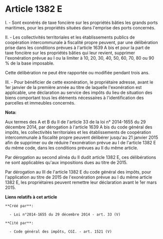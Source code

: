 # Article 1382 E

I. - Sont exonérés de taxe foncière sur les propriétés bâties les grands ports maritimes, pour les propriétés situées dans
l'emprise des ports concernés.

II. - Les collectivités territoriales et les établissements publics de coopération intercommunale à fiscalité propre peuvent,
par une délibération prise dans les conditions prévues à l'article 1639 A bis et pour la part de taxe foncière sur les
propriétés bâties qui leur revient, supprimer l'exonération prévue au I ou la limiter à 10, 20, 30, 40, 50, 60, 70, 80 ou 90
% de la base imposable.

Cette délibération ne peut être rapportée ou modifiée pendant trois ans.

III. - Pour bénéficier de cette exonération, le propriétaire adresse, avant le 1er janvier de la première année au titre de
laquelle l'exonération est applicable, une déclaration au service des impôts du lieu de situation des biens comportant tous
les éléments nécessaires à l'identification des parcelles et immeubles concernés.

**Nota:**

Aux termes des A et B du II de l'article 33 de la loi n° 2014-1655 du 29 décembre 2014, par dérogation à l'article 1639 A bis
du code général des impôts, les collectivités territoriales et les établissements de coopération intercommunale à fiscalité
propre peuvent délibérer jusqu'au 21 janvier 2015 afin de supprimer ou de réduire l'exonération prévue au I de l'article 1382
E du même code, dans les conditions prévues au II du même article.

Par dérogation au second alinéa du II dudit article 1382 E, ces délibérations ne sont applicables qu'aux impositions dues au
titre de 2015.

Par dérogation au III de l'article 1382 E du code général des impôts, pour l'application au titre de 2015 de l'exonération
prévue au I du même article 1382 E, les propriétaires peuvent remettre leur déclaration avant le 1er mars 2015.

**Liens relatifs à cet article**

	**Créé par**:

	  - Loi n°2014-1655 du 29 décembre 2014 - art. 33 (V)

	**Cité par**:

	  - Code général des impôts, CGI. - art. 1521 (V)
